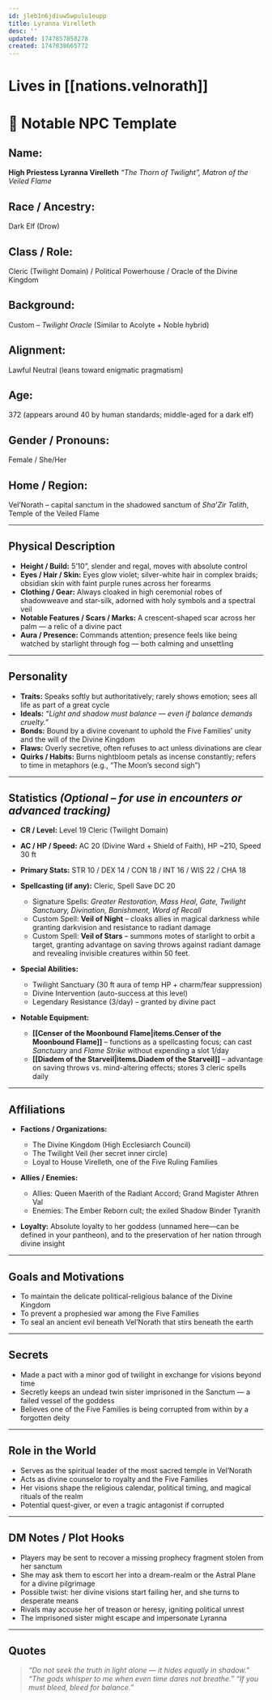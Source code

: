```yaml
---
id: jleb1n6jdiuw5wpulu1eupp
title: Lyranna Virelleth
desc: ''
updated: 1747857858278
created: 1747838665772
---
```

# Lives in [[nations.velnorath]]

# 📜 Notable NPC Template

## **Name:**

**High Priestess Lyranna Virelleth**
*“The Thorn of Twilight”, Matron of the Veiled Flame*

## **Race / Ancestry:**

Dark Elf (Drow)

## **Class / Role:**

Cleric (Twilight Domain) / Political Powerhouse / Oracle of the Divine Kingdom

## **Background:**

Custom – *Twilight Oracle*
(Similar to Acolyte + Noble hybrid)

## **Alignment:**

Lawful Neutral (leans toward enigmatic pragmatism)

## **Age:**

372 (appears around 40 by human standards; middle-aged for a dark elf)

## **Gender / Pronouns:**

Female / She/Her

## **Home / Region:**

Vel’Norath – capital sanctum in the shadowed sanctum of *Sha’Zir Talith*, Temple of the Veiled Flame

---

## **Physical Description**

* **Height / Build:** 5’10”, slender and regal, moves with absolute control
* **Eyes / Hair / Skin:** Eyes glow violet; silver-white hair in complex braids; obsidian skin with faint purple runes across her forearms
* **Clothing / Gear:** Always cloaked in high ceremonial robes of shadowweave and star-silk, adorned with holy symbols and a spectral veil
* **Notable Features / Scars / Marks:** A crescent-shaped scar across her palm — a relic of a divine pact
* **Aura / Presence:** Commands attention; presence feels like being watched by starlight through fog — both calming and unsettling

---

## **Personality**

* **Traits:** Speaks softly but authoritatively; rarely shows emotion; sees all life as part of a great cycle
* **Ideals:** *“Light and shadow must balance — even if balance demands cruelty.”*
* **Bonds:** Bound by a divine covenant to uphold the Five Families' unity and the will of the Divine Kingdom
* **Flaws:** Overly secretive, often refuses to act unless divinations are clear
* **Quirks / Habits:** Burns nightbloom petals as incense constantly; refers to time in metaphors (e.g., “The Moon’s second sigh”)

---

## **Statistics** *(Optional – for use in encounters or advanced tracking)*

* **CR / Level:** Level 19 Cleric (Twilight Domain)
* **AC / HP / Speed:** AC 20 (Divine Ward + Shield of Faith), HP \~210, Speed 30 ft
* **Primary Stats:** STR 10 / DEX 14 / CON 18 / INT 16 / WIS 22 / CHA 18
* **Spellcasting (if any):** Cleric, Spell Save DC 20

  * Signature Spells: *Greater Restoration, Mass Heal, Gate, Twilight Sanctuary, Divination, Banishment, Word of Recall*
  * Custom Spell: **Veil of Night** – cloaks allies in magical darkness while granting darkvision and resistance to radiant damage
  * Custom Spell: **Veil of Stars** – summons motes of starlight to orbit a target, granting advantage on saving throws against radiant damage and revealing invisible creatures within 50 feet.
* **Special Abilities:**

  * Twilight Sanctuary (30 ft aura of temp HP + charm/fear suppression)
  * Divine Intervention (auto-success at this level)
  * Legendary Resistance (3/day) – granted by divine pact
* **Notable Equipment:**

  * **[[Censer of the Moonbound Flame|items.Censer of the Moonbound Flame]]** – functions as a spellcasting focus; can cast *Sanctuary* and *Flame Strike* without expending a slot 1/day
  * **[[Diadem of the Starveil|items.Diadem of the Starveil]]** – advantage on saving throws vs. mind-altering effects; stores 3 cleric spells daily

---

## **Affiliations**

* **Factions / Organizations:**

  * The Divine Kingdom (High Ecclesiarch Council)
  * The Twilight Veil (her secret inner circle)
  * Loyal to House Virelleth, one of the Five Ruling Families
* **Allies / Enemies:**

  * Allies: Queen Maerith of the Radiant Accord; Grand Magister Athren Val
  * Enemies: The Ember Reborn cult; the exiled Shadow Binder Tyranith
* **Loyalty:** Absolute loyalty to her goddess (unnamed here—can be defined in your pantheon), and to the preservation of her nation through divine insight

---

## **Goals and Motivations**

* To maintain the delicate political-religious balance of the Divine Kingdom
* To prevent a prophesied war among the Five Families
* To seal an ancient evil beneath Vel’Norath that stirs beneath the earth

---

## **Secrets**

* Made a pact with a minor god of twilight in exchange for visions beyond time
* Secretly keeps an undead twin sister imprisoned in the Sanctum — a failed vessel of the goddess
* Believes one of the Five Families is being corrupted from within by a forgotten deity

---

## **Role in the World**

* Serves as the spiritual leader of the most sacred temple in Vel’Norath
* Acts as divine counselor to royalty and the Five Families
* Her visions shape the religious calendar, political timing, and magical rituals of the realm
* Potential quest-giver, or even a tragic antagonist if corrupted

---

## **DM Notes / Plot Hooks**

* Players may be sent to recover a missing prophecy fragment stolen from her sanctum
* She may ask them to escort her into a dream-realm or the Astral Plane for a divine pilgrimage
* Possible twist: her divine visions start failing her, and she turns to desperate means
* Rivals may accuse her of treason or heresy, igniting political unrest
* The imprisoned sister might escape and impersonate Lyranna

---

## **Quotes**

> *“Do not seek the truth in light alone — it hides equally in shadow.”*
> *“The gods whisper to me when even time dares not breathe.”*
> *“If you must bleed, bleed for balance.”*